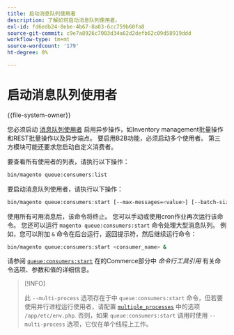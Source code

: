 ```yaml
---
title: 启动消息队列使用者
description: 了解如何启动消息队列使用者。
exl-id: fd6edb24-8ebe-4b67-8a03-6cc759b60fa8
source-git-commit: c9e7a8926c7003d34a62d2defb62c09d58919ddd
workflow-type: tm+mt
source-wordcount: '179'
ht-degree: 0%

---
```


# 启动消息队列使用者

{{file-system-owner}}

您必须启动 [消息队列使用者](../queues/consumers.md) 启用异步操作，如Inventory management批量操作和REST批量操作以及异步端点。 要启用B2B功能，必须启动多个使用者。 第三方模块可能还要求您启动自定义消费者。

要查看所有使用者的列表，请执行以下操作：

```bash
bin/magento queue:consumers:list
```

要启动消息队列使用者，请执行以下操作：

```bash
bin/magento queue:consumers:start [--max-messages=<value>] [--batch-size=<value>] [--single-thread] [--area-code=<value>] [--multi-process=<value>] <consumer_name>
```

使用所有可用消息后，该命令将终止。 您可以手动或使用cron作业再次运行该命令。 您还可以运行 `magento queue:consumers:start` 命令处理大型消息队列。 例如，您可以附加 `&` 命令在后台运行，返回提示符，然后继续运行命令：

```bash
bin/magento queue:consumers:start <consumer_name> &
```

请参阅 [`queue:consumers:start`](https://devdocs.magento.com/guides/v2.4/reference/cli/magento-commerce.html#queueconsumersstart) 在的Commerce部分中 _命令行工具引用_ 有关命令选项、参数和值的详细信息。

>[!INFO]
>
>此 `--multi-process` 选项存在于中 `queue:consumers:start` 命令，但若要使用并行进程运行使用者，请配置 [`multiple_processes`](../queues/manage-message-queues.md#configuration) 中的选项 `/app/etc/env.php`. 否则，如果 `queue:consumers:start` 调用时使用 `--multi-process` 选项，它仅在单个线程上工作。
